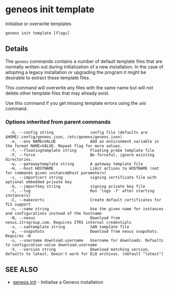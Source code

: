 # geneos init template

Initialise or overwrite templates

```text
geneos init template [flags]
```

## Details

The `geneos` commands contains a number of default template files
that are normally written out during initialization of a new
installation. In the case of adopting a legacy installation or
upgrading the program it might be desirable to extract these template
files.

This command will overwrite any files with the same name but will not
delete other template files that may already exist.

Use this command if you get missing template errors using the `add`
command.

### Options inherited from parent commands

```text
  -G, --config string                config file (defaults are $HOME/.config/geneos.json, /etc/geneos/geneos.json)
  -e, --env NAME=VALUE               Add an environment variable in the format NAME=VALUE. Repeat flag for more values.
  -f, --floatingtemplate string      Floating probe template file
  -F, --force                        Be forceful, ignore existing directories.
  -w, --gatewaytemplate string       A gateway template file
  -H, --host HOSTNAME                Limit actions to HOSTNAME (not for commands given instance@host parameters)
  -c, --importcert string            signing certificate file with optional embedded private key
  -k, --importkey string             signing private key file
  -l, --log                          Run 'logs -f' after starting instance(s)
  -C, --makecerts                    Create default certificates for TLS support
  -n, --name string                  Use the given name for instances and configurations instead of the hostname
  -N, --nexus                        Download from nexus.itrsgroup.com. Requires ITRS internal credentials
  -s, --santemplate string           SAN template file
  -p, --snapshots                    Download from nexus snapshots. Requires -N
  -u, --username download.username   Username for downloads. Defaults to configuration value download.username
  -V, --version string               Download matching version, defaults to latest. Doesn't work for EL8 archives. (default "latest")
```

## SEE ALSO

* [geneos init](geneos_init.md)	 - Initialise a Geneos installation
